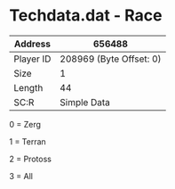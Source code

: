 #  Techdata.dat - Race
Address   | 656488
----------|-------------
Player ID | 208969 (Byte Offset: 0)
Size 	  | 1
Length 	  | 44
SC:R      | Simple Data

0 = Zerg
1 = Terran
2 = Protoss
3 = All
